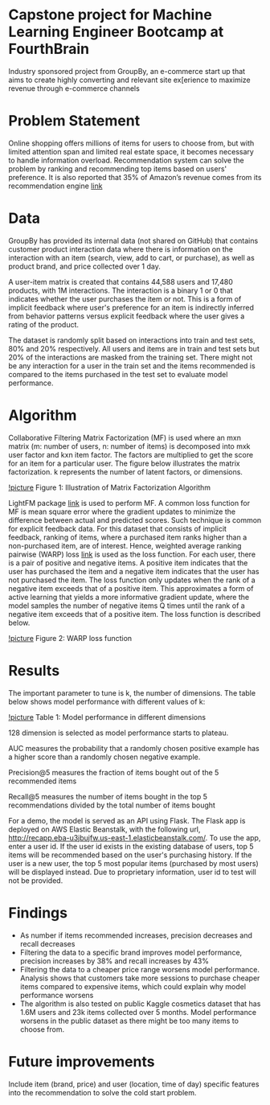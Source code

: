 # Capstone project for Machine Learning Engineer Bootcamp at FourthBrain

Industry sponsored project from GroupBy, an e-commerce start up that aims to create highly converting and relevant site ex[erience to maximize revenue through e-commerce channels

# Problem Statement

Online shopping offers millions of items for users to choose from, but with limited attention span and limited real estate space, it becomes necessary to handle information overload. Recommendation system can solve the problem by ranking and recommending top items based on users' preference. It is also reported that 35% of Amazon’s revenue comes from its recommendation engine [link]( https://rejoiner.com/resources/amazon-recommendations-secret-selling-online/)

# Data

GroupBy has provided its internal data (not shared on GitHub) that contains customer product interaction data where there is information on the interaction with an item (search, view, add to cart, or purchase), as well as product brand, and price collected over 1 day. 

A user-item matrix is created that contains 44,588 users and 17,480 products, with 1M interactions. The interaction is a binary 1 or 0 that indicates whether the user purchases the item or not. This is a form of implicit feedback where user's preference for an item is indirectly inferred from behavior patterns versus explicit feedback where the user gives a rating of the product.

The dataset is randomly split based on interactions into train and test sets, 80% and 20% respectively. All users and items are in train and test sets but 20% of the interactions are masked from the training set. There might not be any interaction for a user in the train set and the items recommended is compared to the items purchased in the test set to evaluate model performance.

# Algorithm

Collaborative Filtering Matrix Factorization (MF) is used where an mxn matrix (m: number of users, n: number of items) is decomposed into mxk user factor and kxn item factor. The factors are multiplied to get the score for an item for a particular user. The figure below illustrates the matrix factorization. k represents the number of latent factors, or dimensions.

[!picture]('./img/mf.jpg')
Figure 1: Illustration of Matrix Factorization Algorithm


LightFM package [link](https://making.lyst.com/lightfm/docs/home.html) is used to perform MF. A common loss function for MF is mean square error where the gradient updates to minimize the difference between actual and predicted scores. Such technique is common for explicit feedback data. For this dataset that consists of implicit feedback, ranking of items, where a purchased item ranks higher than a non-purchased item, are of interest. Hence, weighted average ranking pairwise (WARP) loss [link](http://www.thespermwhale.com/jaseweston/papers/wsabie-ijcai.pdf) is used as the loss function. For each user, there is a pair of positive and negative items. A positive item indicates that the user has purchased the item and a negative item indicates that the user has not purchased the item. The loss function only updates when the rank of a negative item exceeds that of a positive item. This approximates a form of active learning that yields a more informative gradient update, where the model samples the number of negative items Q times until the rank of a negative item exceeds that of a positive item. The loss function is described below.

[!picture]('./img/loss.jpg')
Figure 2: WARP loss function

# Results

The important parameter to tune is k, the number of dimensions. The table below shows model performance with different values of k:

[!picture]('./img/tune.jpg')
Table 1: Model performance in different dimensions

128 dimension is selected as model performance starts to plateau.

AUC measures the probability that a randomly chosen positive example has a higher score than a randomly chosen negative example.

Precision@5 measures the fraction of items bought out of the 5 recommended items

Recall@5 measures the number of items bought in the top 5 recommendations divided by the total number of items bought

For a demo, the model is served as an API using Flask. The Flask app is deployed on AWS Elastic Beanstalk, with the following url, http://recapp.eba-u3jbujfw.us-east-1.elasticbeanstalk.com/. To use the app, enter a user id. If the user id exists in the existing database of users, top 5 items will be recommended based on the user's purchasing history. If the user is a new user, the top 5 most popular items (purchased by most users) will be displayed instead. Due to proprietary information, user id to test will not be provided.

# Findings

- As number if items recommended increases, precision decreases and recall decreases
- Filtering the data to a specific brand improves model performance, precision increases by 38% and recall increases by 43%
- Filtering the data to a cheaper price range worsens model performance. Analysis shows that customers take more sessions to purchase cheaper items compared to expensive items, which could explain why model performance worsens
- The algorithm is also tested on public Kaggle cosmetics dataset that has 1.6M users and 23k items collected over 5 months. Model performance worsens in the public dataset as there might be too many items to choose from.

# Future improvements

Include item (brand, price) and user (location, time of day) specific features into the recommendation to solve the cold start problem.